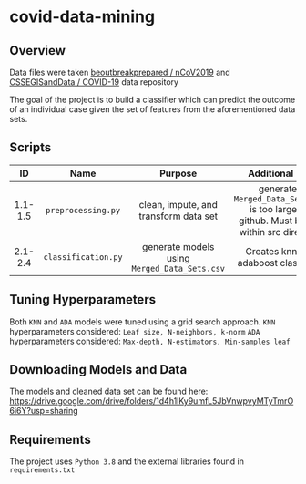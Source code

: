 # covid-data-mining

## Overview
Data files were taken [beoutbreakprepared / nCoV2019](https://github.com/beoutbreakprepared/nCoV2019) and [CSSEGISandData /
COVID-19](https://github.com/CSSEGISandData/COVID-19) data repository

The goal of the project is to build a classifier which can predict the outcome of an individual case given the set of features from the aforementioned data sets.

## Scripts
ID | Name | Purpose | Additional Info
:---: | :---: | :---: | :---: 
1.1-1.5 | `preprocessing.py` | clean, impute, and transform data set | generated `Merged_Data_Sets.csv` is too large for github. Must be run within src directory 
2.1-2.4 | `classification.py` | generate models using `Merged_Data_Sets.csv` | Creates knn and adaboost classifiers

## Tuning Hyperparameters
Both `KNN` and `ADA` models were tuned using a grid search approach. 
`KNN` hyperparameters considered: `Leaf size, N-neighbors, k-norm`
`ADA` hyperparameters considered: `Max-depth, N-estimators, Min-samples leaf`

 
 
## Downloading Models and Data
The models and cleaned data set can be found here:
https://drive.google.com/drive/folders/1d4h1lKy9umfL5JbVnwpvyMTyTmrO6i6Y?usp=sharing


## Requirements
The project uses `Python 3.8` and the external libraries found in `requirements.txt`